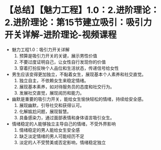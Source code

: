 # 【总结】【魅力工程】1.0：2.进阶理论：2.进阶理论：第15节建立吸引：吸引力开关详解-进阶理论-视频课程

-   魅力工程1.0：吸引力开关详解
    1.  预算是吸引力开关的关键，展示男性价值
    2.  不要过度证明自己，让女性自行发现你的价值
    3.  穿着打扮反映个人品位和生活状态，传递信号给女性
-   男生应该变得更加独立，不黏着女生，展现基本个人素养和社交直觉。
    1.  独立自主，不依赖女生来稳定情绪。
    2.  展现基本素养，如对待服务员的态度和社交行为。
    3.  发展社交直觉，展现阅历和能力。
-   幽默是重要的吸引力开关，能给女生愉快轻松的情绪，持续给安全感。
    1.  展现幽默，引导社交和获得认可。
    2.  化解尴尬问题，展现智慧。
    3.  具备感染力，通过面部表情和身体语言吸引女生。
-   情绪稳定的人能够独立主导自己的情绪，不受外界影响
    1.  情绪稳定的男人能给女生安全感
    2.  缺乏淡定情绪的男人可能经历不足
    3.  淡定的人不受赞美或否定影响，情绪稳定独立